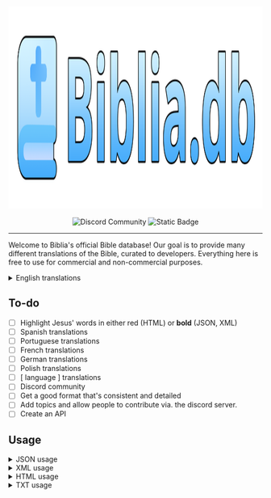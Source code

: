 <div align="center">
    <img width="800" height="400" src="assets/Banner.png" alt="Biblia.db">

![Discord Community](https://img.shields.io/github/last-commit/mrfab7/biblia.db?style=for-the-badge&logo=github&logoColor=%23ffffff&label=Last%20Commit&labelColor=%2323272A%20)
![Static Badge](https://img.shields.io/badge/-Join%20the%20Discord!-Blue?style=for-the-badge&logo=discord&logoColor=%23ffffff&labelColor=%235865F2&color=%2323272A%20&link=https%3A%2F%2Fdiscord.gg%2F9zzGTZtzcC)
</div>

---

Welcome to Biblia's official Bible database! Our goal is to provide many different translations of the Bible, curated to developers.
Everything here is free to use for commercial and non-commercial purposes.

<details>
<summary>English translations</summary>
    
- Anglicised King James Version (akjv)
- American Standard Version (asv)
- Berean Standard Bible (bsb)
- Catholic Public Domain Version (cpdv)
- Darby Bible Translation (dbt)
- Doray-Rheims Bible (drb)
- English Revised Version (erv)
- King James Version (kjv)
- Smith's Literal Translation (slt)
- Webster Bible Translation (wbt)
- World English Bible (web)
- Young's Literal Translation (ylt)
</details>


## To-do
- [ ] Highlight Jesus' words in either red (HTML) or **bold** (JSON, XML)
- [ ] Spanish translations
- [ ] Portuguese translations
- [ ] French translations
- [ ] German translations
- [ ] Polish translations
- [ ] [ language ] translations
- [ ] Discord community
- [ ] Get a good format that's consistent and detailed
- [ ] Add topics and allow people to contribute via. the discord server.
- [ ] Create an API

## Usage
<details>
<summary>JSON usage</summary>
    
JSON files are structured with 2 main keys; `info` and `data`. Inside `data` you can find all of the verses, alongside a "topic" (basically a header). Inside `info`, you'll find the Chapter, book, translation name and language!

> Topic is a work-in-progress. Soon, you'll be able to suggest topics for the database.

```json
{
  "info": {
    "book": "bookName",
    "chapter": "1",
    "translation": "Catholic Public Domain Version",
    "translationID": "cpdv",
    "language": "English",
    "languageID": "en"
  },
    "data": {
        "1": {
            "text": "Verse text",
            "topic": "Topic 1"
        },
        "2": {
            "text": "Verse text",
            "topic": "Topic 1"
        },
        "3": {
            "text": "Verse text",
            "topic": "Topic 2"
        }
    }
}
```
</details>

<details>
<summary>XML usage</summary>

XML files are structured with 1 key, chapter. Chapter contains all of your info like book, chapter, translation and language.
Inside of chapter are all the verses of that chapter, with verse number and topic.

> Topic is a work-in-progress. Soon, you'll be able to suggest topics for the database.

```xml
<chapter book="bookName" number="1" translation="Catholic Public Domain Version" translationID="cpdv" language="English" languageID="en">
    <verse number="1" topic="Topic 1">Verse text</verse>
    <verse number="2" topic="Topic 1">Verse text</verse>
    <verse number="3" topic="Topic 2">Verse text</verse>
    <verse number="4" topic="Topic 2">Verse text</verse>
    <verse number="5" topic="Topic 2">Verse text</verse>
</chapter>
```
</details>

</details>

<details>
<summary>HTML usage</summary>

> ⚠️ Soon, HTML's structure will change completely to incorporate topics and highlighted words.

HTML files are structured with 1 div. The div contains all of your info like book, chapter, translation and language.
Inside of the div are all the verses of that chapter (as paragraphs), with verse number and topic.

All verses have the class 'verse' and the main div has class 'chapter'.

```html
<div class="chapter" data-book="bookName" data-chapter="1" data-translation="Catholic Public Domain Version" data-translation-id="cpdv" data-language="English" data-language-id="en">
    <p class="verse" data-verse="1">Verse text</p>
    <p class="verse" data-verse="2">Verse text</p>
    <p class="verse" data-verse="3">Verse text</p>
    <p class="verse" data-verse="4">Verse text</p>
    <p class="verse" data-verse="5">Verse text</p>
</div>
```
</details>

<details>
<summary>TXT usage</summary>

It is not recommended to use txt files, as they are less useful while developing. Just use the other formats.
```
1 Verse text
2 Verse text
3 Verse text
4 Verse text
5 Verse text
```
</details>


    
    
</details>

